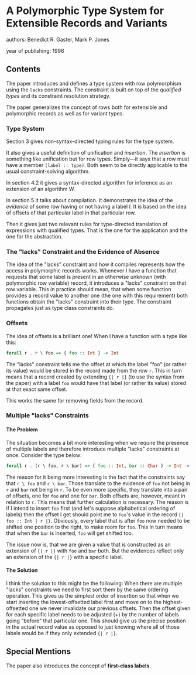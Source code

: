 # A Polymorphic Type System for Extensible Records and Variants

authors: Benedict R. Gaster, Mark P. Jones

year of publishing: 1996


## Contents
The paper introduces and defines a type system with row polymorphism using the `lacks` constraints.
The constraint is built on top of the *qualified types* and its constraint resolution strategy.

The paper generalizes the concept of rows both for extensible and polymorphic records as well as for variant types.


### Type System
Section 3 gives non-syntax-directed typing rules for the type system.

It also gives a useful definition of unification and *insertion*.
The *insertion* is something like unification but for row types.
Simply—it says that a row must have a member `(label :: type)`.
Both seem to be directly applicable to the usual constraint-solving algorithm.

In section 4.2 it gives a syntax-directed algorithm for inference as an extension of an algorithm W.

In section 5 it talks about compilation.
It demonstrates the idea of the *evidence* of some row having or not having a label *l*.
It is based on the idea of offsets of that particular label in that particular row.

Then it gives just two relevant rules for type-directed translation of expressions with qualified types.
That is the one for the application and the one for the abstraction.


### The "lacks" Constraint and the Evidence of Absence
The idea of the "lacks" constraint and how it compiles represents how the access in polymorphic records works.
Whenever I have a function that requests that some label is present in an otherwise unknown (with polymorphic row variable) record, it introduces a "lacks" constraint on that row variable.
This in practice should mean, that when some function provides a record value to another one (the one with this requirement) both functions obtain the "lacks" constraint into their type.
The constraint propagates just as type class constraints do.

### Offsets
The idea of offsets is a brilliant one! When I have a function with a type like this:

```haskell
forall r . r \ foo => { foo :: Int } -> Int
```

The "lacks" constraint tells me the offset at which the label "foo" (or rather its value) would be stored in the record made from the row `r`.
This in turn means that a record created by extending `{| r |}` (to use the syntax from the paper) with a label `foo` would have that label (or rather its value) stored at that exact same offset.

This works the same for removing fields from the record.


### Multiple "lacks" Constraints

#### The Problem
The situation becomes a bit more interesting when we require the presence of multiple labels and therefore introduce multiple "lacks" constraints at once.
Consider the type below:

```haskell
forall r . (r \ foo, r \ bar) => { foo :: Int, bar :: Char } -> Int -> Char -> Bool
```

The reason for it being more interesting is the fact that the constraints say that `r \ foo` and `r \ bar`.
Those translate to the evidence of `foo` not being in `r` and `bar` not being in `r`.
To be even more specific, they translate into a pair of offsets, one for `foo` and one for `bar`.
Both offsets are, however, meant in relation to `r`.
This means that further calculation is necessary.
The reason is if I intend to insert `foo` first (and let's suppose alphabetical ordering of labels) then the offset I get should point me to `foo`'s value in the record `{| foo :: Int | r |}`.
Obviously, every label that is after `foo` now needed to be shifted one position to the right, to make room for `foo`.
This in turn means that when the `bar` is inserted, `foo` will get shifted too.

The issue now is, that we are given a value that is constructed as an extension of `{| r |}` with `foo` and `bar` both.
But the evidences reflect only an extension of the `{| r |}` with a specific label.

#### The Solution
I think the solution to this might be the following:
When there are multiple "lacks" constraints we need to first sort them by the same ordering operation.
This gives us the simplest order of insertion so that when we start inserting the lowest-offsetted label first and move on to the highest-offsetted one we never invalidate our previous offsets.
Then the offset given for each specific label needs to be adjusted (+) by the number of labels going "before" that particular one.
This should give us the precise position in the actual record value as opposed to just knowing where all of those labels would be if they only extended `{| r |}`.

## Special Mentions
The paper also introduces the concept of **first-class labels**.
